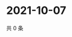 # 2021-10-07

共 0 条

<!-- BEGIN WEIBO -->
<!-- 最后更新时间 Thu Oct 07 2021 00:00:57 GMT+0800 (China Standard Time) -->

<!-- END WEIBO -->
